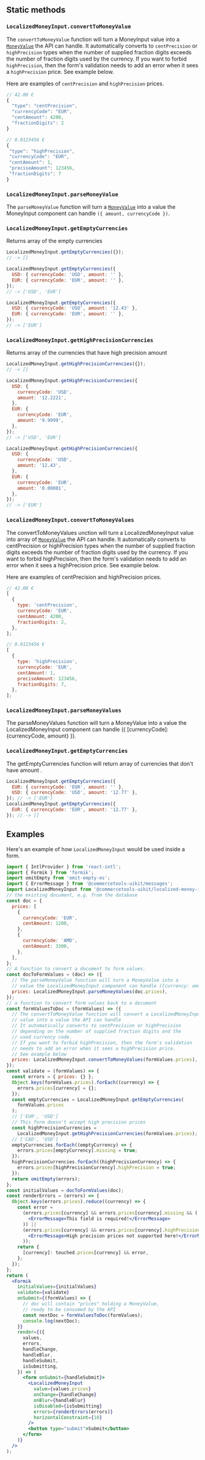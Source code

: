 ## Static methods

### `LocalizedMoneyInput.convertToMoneyValue`

The `convertToMoneyValue` function will turn a MoneyInput value into a [`MoneyValue`](https://docs.commercetools.com/http-api-types#money) the API can handle. It automatically converts to `centPrecision` or `highPrecision` types when the number of supplied fraction digits exceeds the number of fraction digits used by the currency.
If you want to forbid `highPrecision`, then the form's validation needs to add an error when it sees a `highPrecision` price. See example below.

Here are examples of `centPrecision` and `highPrecision` prices.

```js
// 42.00 €
{
  "type": "centPrecision",
  "currencyCode": "EUR",
  "centAmount": 4200,
  "fractionDigits": 2
}
```

```js
// 0.0123456 €
{
 "type": "highPrecision",
 "currencyCode": "EUR",
 "centAmount": 1,
 "preciseAmount": 123456,
 "fractionDigits": 7
}
```

### `LocalizedMoneyInput.parseMoneyValue`

The `parseMoneyValue` function will turn a [`MoneyValue`](https://docs.commercetools.com/http-api-types#money) into a value the MoneyInput component can handle `({ amount, currencyCode })`.

### `LocalizedMoneyInput.getEmptyCurrencies`

Returns array of the empty currencies

```js
LocalizedMoneyInput.getEmptyCurrencies({});
// -> []
```

```js
LocalizedMoneyInput.getEmptyCurrencies({
  USD: { currencyCode: 'USD', amount: '' },
  EUR: { currencyCode: 'EUR', amount: '' },
});
// -> ['USD', 'EUR']
```

```js
LocalizedMoneyInput.getEmptyCurrencies({
  USD: { currencyCode: 'USD', amount: '12.43' },
  EUR: { currencyCode: 'EUR', amount: '' },
});
// -> ['EUR']
```

### `LocalizedMoneyInput.getHighPrecisionCurrencies`

Returns array of the currencies that have high precision amount

```js
LocalizedMoneyInput.getHighPrecisionCurrencies({});
// -> []
```

```js
LocalizedMoneyInput.getHighPrecisionCurrencies({
  USD: {
    currencyCode: 'USD',
    amount: '12.2221',
  },
  EUR: {
    currencyCode: 'EUR',
    amount: '9.9999',
  },
});
// -> ['USD', 'EUR']
```

```js
LocalizedMoneyInput.getHighPrecisionCurrencies({
  USD: {
    currencyCode: 'USD',
    amount: '12.43',
  },
  EUR: {
    currencyCode: 'EUR',
    amount: '0.00001',
  },
});
// -> ['EUR']
```

### `LocalizedMoneyInput.convertToMoneyValues`

The convertToMoneyValues unction will turn a LocalizedMoneyInput value into array of [`MoneyValue`](https://docs.commercetools.com/http-api-types#money) the API can handle. It automatically converts to centPrecision or highPrecision types when the number of supplied fraction digits exceeds the number of fraction digits used by the currency. If you want to forbid highPrecision, then the form's validation needs to add an error when it sees a highPrecision price. See example below.

Here are examples of centPrecision and highPrecision prices.

```js
// 42.00 €
[
  {
    type: 'centPrecision',
    currencyCode: 'EUR',
    centAmount: 4200,
    fractionDigits: 2,
  },
];
```

```js
// 0.0123456 €
[
  {
    type: 'highPrecision',
    currencyCode: 'EUR',
    centAmount: 1,
    preciseAmount: 123456,
    fractionDigits: 7,
  },
];
```

### `LocalizedMoneyInput.parseMoneyValues`

The parseMoneyValues function will turn a MoneyValue into a value the LocalizedMoneyInput component can handle ({ [currencyCode]: {currencyCode, amount} }).

### `LocalizedMoneyInput.getEmptyCurrencies`

The getEmptyCurrencies function will return array of currencies that don't have amount .

```js
LocalizedMoneyInput.getEmptyCurrencies({
  EUR: { currencyCode: 'EUR', amount: '' },
  USD: { currencyCode: 'USD', amount: '12.77' },
}); // -> ['EUR']
LocalizedMoneyInput.getEmptyCurrencies({
  EUR: { currencyCode: 'EUR', amount: '12.77' },
}); // -> []
```

## Examples

Here's an example of how `LocalizedMoneyInput` would be used inside a form.

```jsx
import { IntlProvider } from 'react-intl';
import { Formik } from 'formik';
import omitEmpty from 'omit-empty-es';
import { ErrorMessage } from '@commercetools-uikit/messages';
import LocalizedMoneyInput from '@commercetools-uikit/localized-money-input';
// the existing document, e.g. from the database
const doc = {
  prices: [
    {
      currencyCode: 'EUR',
      centAmount: 1200,
    },
    {
      currencyCode: 'AMD',
      centAmount: 3300,
    },
  ],
};
// A function to convert a document to form values.
const docToFormValues = (doc) => ({
  // The parseMoneyValue function will turn a MoneyValue into a
  // value the LocalizedMoneyInput component can handle ({currency: amount})
  prices: LocalizedMoneyInput.parseMoneyValues(doc.prices),
});
// a function to convert form values back to a document
const formValuesToDoc = (formValues) => ({
  // The convertToMoneyValue function will convert a LocalizedMoneyInput
  // value into a value the API can handle
  // It automatically converts to centPrecision or highPrecision
  // depending on the number of supplied fraction digits and the
  // used currency code.
  // If you want to forbid highPrecision, then the form's validation
  // needs to add an error when it sees a highPrecision price.
  // See example below
  prices: LocalizedMoneyInput.convertToMoneyValues(formValues.prices),
});
const validate = (formValues) => {
  const errors = { prices: {} };
  Object.keys(formValues.prices).forEach((currency) => {
    errors.prices[currency] = {};
  });
  const emptyCurrencies = LocalizedMoneyInput.getEmptyCurrencies(
    formValues.prices
  );
  // ['EUR', 'USD']
  // This form doesn't accept high precision prices
  const highPrecisionCurrencies =
    LocalizedMoneyInput.getHighPrecisionCurrencies(formValues.prices);
  // ['CAD', 'USD']
  emptyCurrencies.forEach((emptyCurrency) => {
    errors.prices[emptyCurrency].missing = true;
  });
  highPrecisionCurrencies.forEach((highPrecisionCurrency) => {
    errors.prices[highPrecisionCurrency].highPrecision = true;
  });
  return omitEmpty(errors);
};
const initialValues = docToFormValues(doc);
const renderErrors = (errors) => {
  Object.keys(errors.prices).reduce((currency) => {
    const error =
      (errors.prices[currency] && errors.prices[currency].missing && (
        <ErrorMessage>This field is required!</ErrorMessage>
      )) ||
      (errors.prices[currency] && errors.prices[currency].highPrecision && (
        <ErrorMessage>High precision prices not supported here!</ErrorMessage>
      ));
    return {
      [currency]: touched.prices[currency] && error,
    };
  });
};
return (
  <Formik
    initialValues={initialValues}
    validate={validate}
    onSubmit={(formValues) => {
      // doc will contain "prices" holding a MoneyValue,
      // ready to be consumed by the API
      const nextDoc = formValuesToDoc(formValues);
      console.log(nextDoc);
    }}
    render={({
      values,
      errors,
      handleChange,
      handleBlur,
      handleSubmit,
      isSubmitting,
    }) => (
      <form onSubmit={handleSubmit}>
        <LocalizedMoneyInput
          value={values.prices}
          onChange={handleChange}
          onBlur={handleBlur}
          isDisabled={isSubmitting}
          errors={renderErrors(errors)}
          horizontalConstraint={10}
        />
        <button type="submit">Submit</button>
      </form>
    )}
  />
);
```
